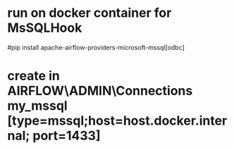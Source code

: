 # run on docker container for MsSQLHook
#pip install apache-airflow-providers-microsoft-mssql[odbc]
# create in AIRFLOW\ADMIN\Connections my_mssql [type=mssql;host=host.docker.internal; port=1433]
